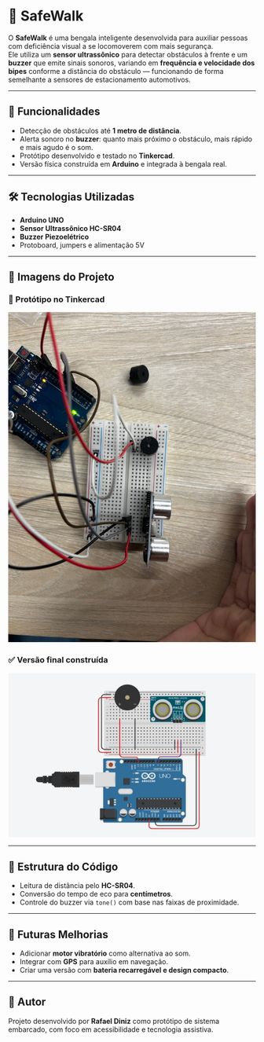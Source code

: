 # 🦯 SafeWalk

O **SafeWalk** é uma bengala inteligente desenvolvida para auxiliar pessoas com deficiência visual a se locomoverem com mais segurança.  
Ele utiliza um **sensor ultrassônico** para detectar obstáculos à frente e um **buzzer** que emite sinais sonoros, variando em **frequência e velocidade dos bipes** conforme a distância do obstáculo — funcionando de forma semelhante a sensores de estacionamento automotivos.

---

## 🚀 Funcionalidades
- Detecção de obstáculos até **1 metro de distância**.  
- Alerta sonoro no **buzzer**: quanto mais próximo o obstáculo, mais rápido e mais agudo é o som.  
- Protótipo desenvolvido e testado no **Tinkercad**.  
- Versão física construída em **Arduino** e integrada à bengala real.  

---

## 🛠️ Tecnologias Utilizadas
- **Arduino UNO**  
- **Sensor Ultrassônico HC-SR04**  
- **Buzzer Piezoelétrico**  
- Protoboard, jumpers e alimentação 5V  

---

## 📸 Imagens do Projeto

### 🔧 Protótipo no Tinkercad
![Protótipo no Tinkercad](img1.png)

### ✅ Versão final construída
![Versão final](img2.png)

---

## 📂 Estrutura do Código
- Leitura de distância pelo **HC-SR04**.  
- Conversão do tempo de eco para **centímetros**.  
- Controle do buzzer via `tone()` com base nas faixas de proximidade.  

---

## 📌 Futuras Melhorias
- Adicionar **motor vibratório** como alternativa ao som.  
- Integrar com **GPS** para auxílio em navegação.  
- Criar uma versão com **bateria recarregável e design compacto**.  

---

## 👤 Autor
Projeto desenvolvido por **Rafael Diniz** como protótipo de sistema embarcado, com foco em acessibilidade e tecnologia assistiva.  
